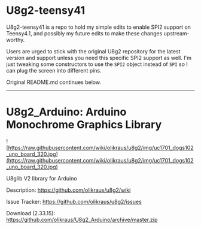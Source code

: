 # U8g2-teensy41 

U8g2-teensy41 is a repo to hold my simple edits to enable SPI2 support on Teensy4.1, and possibly my future edits to make these changes upstream-worthy.

Users are urged to stick with the original U8g2 repository for the latest version and support unless you need this specific SPI2 support as well.  I'm just tweaking some constructors to use the `SPI2` object instead of `SPI` so I can plug the screen into different pins.

Original README.md continues below.

---

# U8g2_Arduino: Arduino Monochrome Graphics Library

![https://raw.githubusercontent.com/wiki/olikraus/u8g2/img/uc1701_dogs102_uno_board_320.jpg](https://raw.githubusercontent.com/wiki/olikraus/u8g2/img/uc1701_dogs102_uno_board_320.jpg) 

U8glib V2 library for Arduino

Description: https://github.com/olikraus/u8g2/wiki

Issue Tracker: https://github.com/olikraus/u8g2/issues

Download (2.33.15): https://github.com/olikraus/U8g2_Arduino/archive/master.zip

